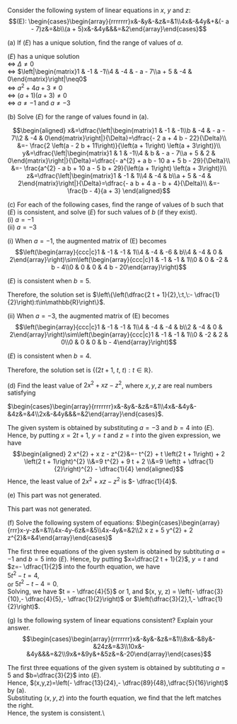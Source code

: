 Consider the following system of linear equations in $x$, $y$ and $z$:
$$(E): \begin{cases}\begin{array}{rrrrrrr}x&-&y&-&z&=&1\\4x&-&4y&+&(- a - 7)z&=&b\\(a + 5)x&-&4y&&&=&2\end{array}\end{cases}$$

(a)	If $(E)$ has a unique solution, find the range of values of $a$.

$(E)$ has a unique solution \
⇔ $\Delta\neq0$ \
⇔ $\left|\begin{matrix}1 & -1 & -1\\4 & -4 & - a - 7\\a + 5 & -4 & 0\end{matrix}\right|\neq0$ \
⇔ $a^{2} + 4 a + 3\neq0$ \
⇔ $\left(a + 1\right) \left(a + 3\right)\neq0$ \
⇔ $a\neq-1$ and $a\neq-3$

(b)	Solve $(E)$ for the range of values found in (a).

$$\begin{aligned}
x&=\dfrac{\left|\begin{matrix}1 & -1 & -1\\b & -4 & - a - 7\\2 & -4 & 0\end{matrix}\right|}{\Delta}=\dfrac{- 2 a + 4 b - 22}{\Delta}\\
&=- \frac{2 \left(a - 2 b + 11\right)}{\left(a + 1\right) \left(a + 3\right)}\\
y&=\dfrac{\left|\begin{matrix}1 & 1 & -1\\4 & b & - a - 7\\a + 5 & 2 & 0\end{matrix}\right|}{\Delta}=\dfrac{- a^{2} + a b - 10 a + 5 b - 29}{\Delta}\\
&=- \frac{a^{2} - a b + 10 a - 5 b + 29}{\left(a + 1\right) \left(a + 3\right)}\\
z&=\dfrac{\left|\begin{matrix}1 & -1 & 1\\4 & -4 & b\\a + 5 & -4 & 2\end{matrix}\right|}{\Delta}=\dfrac{- a b + 4 a - b + 4}{\Delta}\\
&=- \frac{b - 4}{a + 3}
\end{aligned}$$


(c) For each of the following cases, find the range of values of b such that $(E)$ is consistent, and solve $(E)$ for such values of $b$ (if they exist). \
(i) $a=-1$\
(ii) $a=-3$ 


(i) When $a=-1$, the augmented matrix of (E) becomes
$$\left(\begin{array}{ccc|c}1 & -1 & -1 & 1\\4 & -4 & -6 & b\\4 & -4 & 0 & 2\end{array}\right)\sim\left(\begin{array}{ccc|c}1 & -1 & -1 & 1\\0 & 0 & -2 & b - 4\\0 & 0 & 0 & 4 b - 20\end{array}\right)$$

$(E)$ is consistent when $b=5$.

Therefore, the solution set is $\left\{\left(\dfrac{2 t + 1}{2},\:t,\:- \dfrac{1}{2}\right):t\in\mathbb{R}\right\}$.

(ii) When $a=-3$, the augmented matrix of (E) becomes
$$\left(\begin{array}{ccc|c}1 & -1 & -1 & 1\\4 & -4 & -4 & b\\2 & -4 & 0 & 2\end{array}\right)\sim\left(\begin{array}{ccc|c}1 & -1 & -1 & 1\\0 & -2 & 2 & 0\\0 & 0 & 0 & b - 4\end{array}\right)$$

$(E)$ is consistent when $b=4$.

Therefore, the solution set is $\left\{\left(2 t + 1,\:t,\:t\right):t\in\mathbb{R}\right\}$.



(d) Find the least value of $2 x^{2} + x z - z^{2}$, where $x, y, z$ are real numbers satisfying

$\begin{cases}\begin{array}{rrrrrrr}x&-&y&-&z&=&1\\4x&-&4y&-&4z&=&4\\2x&-&4y&&&=&2\end{array}\end{cases}$.

The given system is obtained by substituting $a=-3$ and $b=4$ into $(E)$.\
Hence, by putting $x=2 t + 1$, $y=t$ and $z=t$ into the given expression, we have
$$\begin{aligned}
    2 x^{2} + x z - z^{2}&=- t^{2} + t \left(2 t + 1\right) + 2 \left(2 t + 1\right)^{2}
        \\&=9 t^{2} + 9 t + 2
        \\&=9 \left(t + \dfrac{1}{2}\right)^{2} - \dfrac{1}{4}
\end{aligned}$$
Hence, the least value of $2 x^{2} + x z - z^{2}$ is $- \dfrac{1}{4}$.
    

(e) This part was not generated.

This part was not generated.

(f) Solve the following system of equations: 
$\begin{cases}\begin{array}{rrr}x-y-z&=&1\\4x-4y-6z&=&5\\4x-4y&=&2\\2 x z + 5 y^{2} + 2 z^{2}&=&4\end{array}\end{cases}$



The first three equations of the given system is obtained by subtituting $a=-1$ and $b=5$ into $(E)$.
Hence, by putting $x=\dfrac{2 t + 1}{2}$, $y=t$ and $z=- \dfrac{1}{2}$ into the fourth equation, we have\
$5 t^{2} - t=4$,\
or $5 t^{2} - t - 4=0$.\
Solving, we have $t = - \dfrac{4}{5}$ or $1$, and $(x, y, z) = \left(- \dfrac{3}{10},- \dfrac{4}{5},- \dfrac{1}{2}\right)$ or $\left(\dfrac{3}{2},1,- \dfrac{1}{2}\right)$.


(g) Is the following system of linear equations consistent? Explain your answer.
$$\begin{cases}\begin{array}{rrrrrrr}x&-&y&-&z&=&1\\8x&-&8y&-&24z&=&3\\10x&-&4y&&&=&2\\9x&+&9y&+&5z&=&-20\end{array}\end{cases}$$

The first three equations of the given system is obtained by subtituting $a=5$ and $b=\dfrac{3}{2}$ into $(E)$.\
Hence, $(x,y,z)=\left(- \dfrac{13}{24},- \dfrac{89}{48},\dfrac{5}{16}\right)$ by (a).\
Substituting $(x,y,z)$ into the fourth equation, we find that the left matches the right.\
Hence, the system is consistent.\
